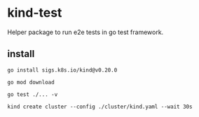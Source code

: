 # kind-test

Helper package to run e2e tests in go test framework.

## install

```shell
go install sigs.k8s.io/kind@v0.20.0

go mod download

go test ./... -v

kind create cluster --config ./cluster/kind.yaml --wait 30s
```